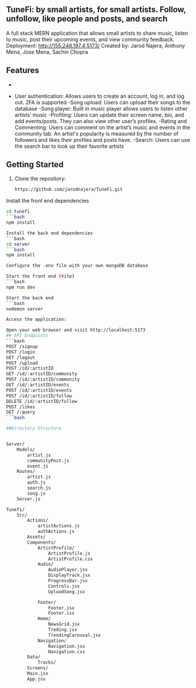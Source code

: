 ## TuneFi: by small artists, for small artists. Follow, unfollow, like people and posts, and search

A full stack MERN application that allows small artists to share music, listen to music, post their upcoming events, and view community feedback.
Deployment: http://155.248.197.4:5173/
Created by: Jarod Najera, Anthony Mena, Jose Mena, Sachin Chopra

## Features
*
- User authentication: Allows users to create an account, log in, and log out. 2FA is supported
-Song upload: Users can upload their songs to the database
-Song player: Built in music player allows users to listen other artists’ music
-Profiling: Users can update their screen name, bio, and add events/posts. They can also view other user’s profiles.
-Rating and Commenting: Users can comment on the artist’s music and events in the community tab. An artist's popularity is measured by the number of followers and likes their profiles and posts have.
-Search: Users can use the search bar to look up their favorite artists

## Getting Started

1. Clone the repository:

   ```bash
   https://github.com/jarodnajera/TuneFi.git
Install the front end dependencies
```bash
cd tunefi
```bash
npm install

Install the back end dependencies
```bash
cd server
```bash
npm install

Configure the .env file with your own mongoDB database

Start the front end (Vite)
```bash
npm run dev

Start the back end 
```bash
nodemon server 

Access the application:

Open your web browser and visit http://localhost:5173
## API Endpoints
```bash
POST /signup
POST /login
GET /logout
POST /upload
POST /id/:artistID
GET /id/:artistID/community
POST /id/:artistID/community
GET /id/:artistID/events
POST /id/:artistID/events
POST /id/:artistID/follow
DELETE /id/:artistID/follow
POST /likes
GET /:query
```bash

##Directory Structure


Server/
	Models/
		artist.js
		communityPost.js
		event.js
	Routes/
		artist.js
		auth.js
		search.js
		song.js
	Server.js

Tunefi/
	Src/
		Actions/
			artistActions.js
			authActions.js
		Assets/
		Components/
			ArtistProfile/
				ArtistProfile.js
				ArtistProfile.css
			Audio/
				AudioPlayer.jsx
				DisplayTrack.jsx
				ProgressBar.jsx
				Controls.jsx
				UploadSong.jsx

			Footer/
				Footer.jsx
				Footer.css
			Home/
				NewsGrid.jsx
				Treding.jsx
				TrendingCarousal.jsx
			Navigation/
				Navigation.jsx
				Navigation.css
		Data/
			Tracks/
		Screens/
		Main.jsx
		App.jsx
